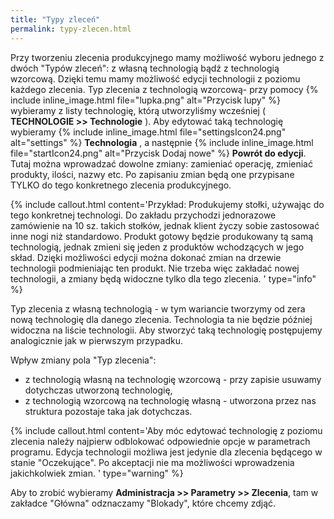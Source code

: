 ```yaml
---
title: "Typy zleceń"
permalink: typy-zlecen.html 
---
```

Przy tworzeniu zlecenia produkcyjnego mamy możliwość wyboru jednego z dwóch "Typów zleceń": z własną technologią bądź z technologią wzorcową. Dzięki temu mamy możliwość edycji technologii z poziomu każdego zlecenia.
Typ zlecenia z technologią wzorcową- przy pomocy {% include inline_image.html file="lupka.png" alt="Przycisk lupy" %} wybieramy z listy technologię, którą utworzyliśmy wcześniej ( **TECHNOLOGIE >> Technologie** ). Aby edytować taką technologię wybieramy {% include inline_image.html file="settingsIcon24.png" alt="settings" %} **Technologia** , a następnie {% include inline_image.html file="startIcon24.png" alt="Przycisk Dodaj nowe" %} **Powrót do edycji**. Tutaj można wprowadzać dowolne zmiany: zamieniać operację, zmieniać produkty, ilości, nazwy etc. Po zapisaniu zmian będą one przypisane TYLKO do tego konkretnego zlecenia produkcyjnego.  

{% include callout.html content='Przykład:  Produkujemy stołki, używając do tego konkretnej technologi. Do zakładu przychodzi jednorazowe zamówienie na 10 sz. takich stołków, jednak klient życzy sobie zastosować inne nogi niż standardowo. Produkt gotowy będzie produkowany tą samą technologią, jednak zmieni się jeden z produktów wchodzących w jego skład. Dzięki możliwości edycji można dokonać zmian na drzewie technologii podmieniając ten produkt. Nie trzeba więc zakładać nowej technologii, a zmiany będą widoczne tylko dla tego zlecenia. ' type="info" %}

  
Typ zlecenia z własną technologią - w tym wariancie tworzymy od zera nową technologię dla danego zlecenia. Technologia ta nie będzie później widoczna na liście technologii. Aby stworzyć taką technologię postępujemy analogicznie jak w pierwszym przypadku.  
  
Wpływ zmiany pola "Typ zlecenia":

- z technologią własną na technologię wzorcową - przy zapisie usuwamy dotychczas utworzoną technologię,
- z technologią wzorcową na technologię własną - utworzona przez nas struktura pozostaje taka jak dotychczas.

{% include callout.html content='Aby móc edytować technologię z poziomu zlecenia należy najpierw odblokować odpowiednie opcje w parametrach programu. Edycja technologii możliwa jest jedynie dla zlecenia będącego w stanie "Oczekujące". Po akceptacji nie ma możliwości wprowadzenia jakichkolwiek zmian.
' type="warning" %}

Aby to zrobić wybieramy **Administracja >> Parametry >> Zlecenia**, tam w zakładce "Główna" odznaczamy "Blokady", które chcemy zdjąć.
